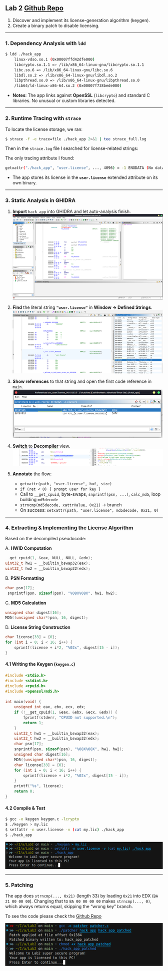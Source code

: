 ## Lab 2 [Github Repo](https://github.com/anasalatasiuni/advanced-linux-labs/tree/main/Lab2)

1. Discover and implement its license-generation algorithm (keygen).
2. Create a binary patch to disable licensing.

---

### 1. Dependency Analysis with `ldd`

```bash
$ ldd ./hack_app
    linux-vdso.so.1 (0x00007ffd42dfe000)
    libcrypto.so.1.1 => /lib/x86_64-linux-gnu/libcrypto.so.1.1
    libc.so.6 => /lib/x86_64-linux-gnu/libc.so.6
    libdl.so.2 => /lib/x86_64-linux-gnu/libdl.so.2
    libpthread.so.0 => /lib/x86_64-linux-gnu/libpthread.so.0
    /lib64/ld-linux-x86-64.so.2 (0x00007f738bede000)
```

* **Notes**: The app links against **OpenSSL** (`libcrypto`) and standard C libraries. No unusual or custom libraries detected.

---
### 2. Runtime Tracing with `strace`

To locate the license storage, we ran:

```bash
$ strace -f -e trace=file ./hack_app 2>&1 | tee strace_full.log
```

Then in the `strace.log` file I searched for license-related strings:

The only tracing attribute I found:

```bash
getxattr("./hack_app", "user.license", ..., 4096) = -1 ENODATA (No data available)
```

* The app stores its license in the **`user.license`** extended attribute on its own binary.

---
### 3. Static Analysis in GHIDRA

1. **Import** `hack_app` into GHIDRA and let auto-analysis finish.
![](screenshots/1.png)
2. **Find** the literal string **`"user.license"`** in **Window → Defined Strings**.
![](screenshots/3.png)
3. **Show references** to that string and open the first code reference in `main`.
![](screenshots/4.png)
4. **Switch** to **Decompiler** view.
![](screenshots/5.png)
5. **Annotate** the flow:

   * `getxattr(path, "user.license", buf, size)`
   * `if (ret < 0) { prompt user for key }`
   * Call to `__get_cpuid`, byte-swaps, `snprintf(psn, ...)`, `calc_md5`, loop building `md5decode`
   * `strncmp(md5decode, xattrValue, 0x21)` → branch
   * On success: `setxattr(path, "user.license", md5decode, 0x21, 0)`

---
### 4. Extracting & Implementing the License Algorithm

Based on the decompiled pseudocode:

A. **HWID Computation**

```c
__get_cpuid(1, &eax, NULL, NULL, &edx);
uint32_t hw1 = __builtin_bswap32(eax);
uint32_t hw2 = __builtin_bswap32(edx);
```

B. **PSN Formatting**

```c
char psn[17];
 snprintf(psn, sizeof(psn), "%08X%08X", hw1, hw2);
```

C. **MD5 Calculation**

```c
unsigned char digest[16];
MD5((unsigned char*)psn, 16, digest);
```

D. **License String Construction**

```c
char license[33] = {0};
for (int i = 0; i < 16; i++) {
    sprintf(license + i*2, "%02x", digest[15 - i]);
}
```

#### 4.1 Writing the Keygen (`keygen.c`)

```c
#include <stdio.h>
#include <stdint.h>
#include <cpuid.h>
#include <openssl/md5.h>

int main(void) {
    unsigned int eax, ebx, ecx, edx;
    if (!__get_cpuid(1, &eax, &ebx, &ecx, &edx)) {
        fprintf(stderr, "CPUID not supported.\n");
        return 1;
    }
    uint32_t hw1 = __builtin_bswap32(eax);
    uint32_t hw2 = __builtin_bswap32(edx);
    char psn[17];
    snprintf(psn, sizeof(psn), "%08X%08X", hw1, hw2);
    unsigned char digest[16];
    MD5((unsigned char*)psn, 16, digest);
    char license[33] = {0};
    for (int i = 0; i < 16; i++) {
        sprintf(license + i*2, "%02x", digest[15 - i]);
    }
    printf("%s", license);
    return 0;
}
```


#### 4.2 Compile & Test

```bash
$ gcc -o keygen keygen.c -lcrypto
$ ./keygen > my.lic
$ setfattr -n user.license -v (cat my.lic) ./hack_app
$ ./hack_app
```
![](screenshots/7.png)

---
### 5. Patching
The app does `strncmp(..., 0x21)` (length 33) by loading `0x21` into EDX (`BA 21 00 00 00`). Changing that to `BA 00 00 00 00` makes `strncmp(..., 0)`, which always returns equal, skipping the “wrong key” branch.

To see the code please check the [Github Repo](https://github.com/anasalatasiuni/advanced-linux-labs/tree/main/Lab2)


![](screenshots/8.png)